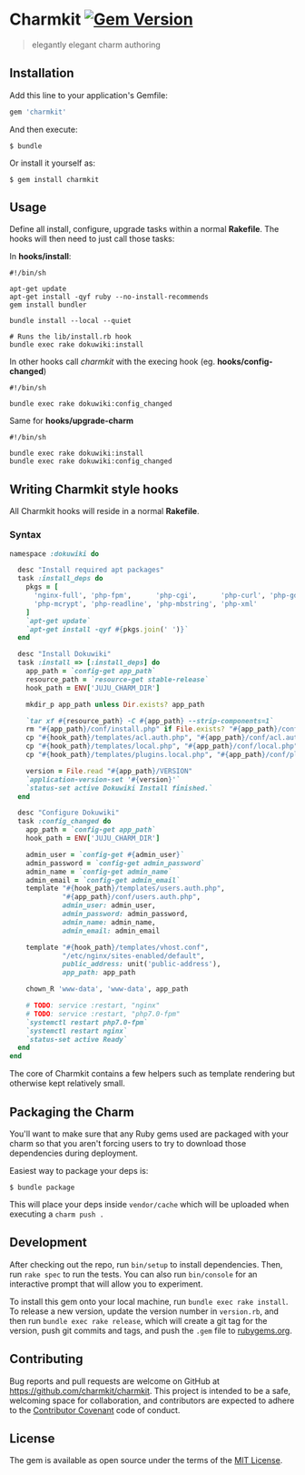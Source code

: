 # Charmkit [![Gem Version](https://badge.fury.io/rb/charmkit.svg)](https://badge.fury.io/rb/charmkit)
> elegantly elegant charm authoring

## Installation

Add this line to your application's Gemfile:

```ruby
gem 'charmkit'
```

And then execute:

    $ bundle

Or install it yourself as:

    $ gem install charmkit

## Usage

Define all install, configure, upgrade tasks within a normal **Rakefile**. The
hooks will then need to just call those tasks:

In **hooks/install**:

```
#!/bin/sh

apt-get update
apt-get install -qyf ruby --no-install-recommends
gem install bundler

bundle install --local --quiet

# Runs the lib/install.rb hook
bundle exec rake dokuwiki:install
```

In other hooks call *charmkit* with the execing hook (eg. **hooks/config-changed**)

```
#!/bin/sh

bundle exec rake dokuwiki:config_changed
```

Same for **hooks/upgrade-charm**

```
#!/bin/sh

bundle exec rake dokuwiki:install
bundle exec rake dokuwiki:config_changed

```

## Writing Charmkit style hooks

All Charmkit hooks will reside in a normal **Rakefile**.

### Syntax

```ruby
namespace :dokuwiki do

  desc "Install required apt packages"
  task :install_deps do
    pkgs = [
      'nginx-full', 'php-fpm',      'php-cgi',      'php-curl', 'php-gd', 'php-json',
      'php-mcrypt', 'php-readline', 'php-mbstring', 'php-xml'
    ]
    `apt-get update`
    `apt-get install -qyf #{pkgs.join(' ')}`
  end

  desc "Install Dokuwiki"
  task :install => [:install_deps] do
    app_path = `config-get app_path`
    resource_path = `resource-get stable-release`
    hook_path = ENV['JUJU_CHARM_DIR']

    mkdir_p app_path unless Dir.exists? app_path

    `tar xf #{resource_path} -C #{app_path} --strip-components=1`
    rm "#{app_path}/conf/install.php" if File.exists? "#{app_path}/conf/install.php"
    cp "#{hook_path}/templates/acl.auth.php", "#{app_path}/conf/acl.auth.php"
    cp "#{hook_path}/templates/local.php", "#{app_path}/conf/local.php"
    cp "#{hook_path}/templates/plugins.local.php", "#{app_path}/conf/plugin.local.php"

    version = File.read "#{app_path}/VERSION"
    `application-version-set '#{version}'`
    `status-set active Dokuwiki Install finished.`
  end

  desc "Configure Dokuwiki"
  task :config_changed do
    app_path = `config-get app_path`
    hook_path = ENV['JUJU_CHARM_DIR']

    admin_user = `config-get #{admin_user}`
    admin_password = `config-get admin_password`
    admin_name = `config-get admin_name`
    admin_email = `config-get admin_email`
    template "#{hook_path}/templates/users.auth.php",
             "#{app_path}/conf/users.auth.php",
             admin_user: admin_user,
             admin_password: admin_password,
             admin_name: admin_name,
             admin_email: admin_email

    template "#{hook_path}/templates/vhost.conf",
             "/etc/nginx/sites-enabled/default",
             public_address: unit('public-address'),
             app_path: app_path

    chown_R 'www-data', 'www-data', app_path

    # TODO: service :restart, "nginx"
    # TODO: service :restart, "php7.0-fpm"
    `systemctl restart php7.0-fpm`
    `systemctl restart nginx`
    `status-set active Ready`
  end
end
```

The core of Charmkit contains a few helpers such as template rendering but
otherwise kept relatively small.

## Packaging the Charm

You'll want to make sure that any Ruby gems used are packaged with your charm so
that you aren't forcing users to try to download those dependencies during
deployment.

Easiest way to package your deps is:

```
$ bundle package
```

This will place your deps inside `vendor/cache` which will be uploaded when
executing a `charm push .`

## Development

After checking out the repo, run `bin/setup` to install dependencies. Then, run
`rake spec` to run the tests. You can also run `bin/console` for an interactive
prompt that will allow you to experiment.

To install this gem onto your local machine, run `bundle exec rake install`. To
release a new version, update the version number in `version.rb`, and then run
`bundle exec rake release`, which will create a git tag for the version, push
git commits and tags, and push the `.gem` file
to [rubygems.org](https://rubygems.org).

## Contributing

Bug reports and pull requests are welcome on GitHub at
https://github.com/charmkit/charmkit. This project is intended to be a safe,
welcoming space for collaboration, and contributors are expected to adhere to
the [Contributor Covenant](http://contributor-covenant.org) code of conduct.

## License

The gem is available as open source under the terms of
the [MIT License](http://opensource.org/licenses/MIT).
